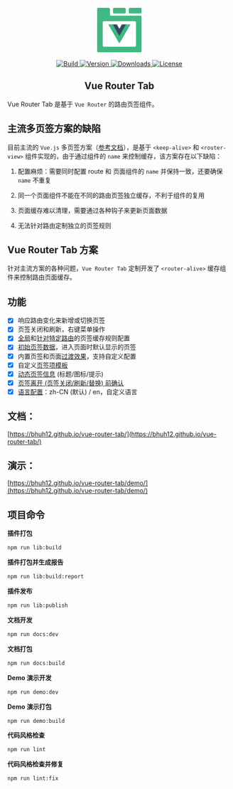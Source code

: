 
<p align="center"><a href="https://bhuh12.github.io/vue-router-tab/" target="_blank" rel="noopener noreferrer"><img width="100" src="./src/assets/img/logo.png" alt="Vue Router Tab logo"></a></p>

<p align="center">
  <a target="_blank" href="https://www.travis-ci.org/bhuh12/vue-router-tab">
    <img src="https://www.travis-ci.org/bhuh12/vue-router-tab.svg?branch=dev" alt="Build">
  </a>
  <a target="_blank" href="https://www.npmjs.com/package/vue-router-tab">
    <img src="https://img.shields.io/npm/v/vue-router-tab.svg" alt="Version">
  </a>
  <a target="_blank" href="https://npmcharts.com/compare/vue-router-tab?minimal=true">
    <img src="https://img.shields.io/npm/dm/vue-router-tab.svg" alt="Downloads">
  </a>
  <a target="_blank" href="https://www.npmjs.com/package/vue-router-tab">
    <img src="https://img.shields.io/npm/l/vue-router-tab.svg" alt="License">
  </a>
</p>

<h2 align="center">Vue Router Tab</h2>

Vue Router Tab 是基于 `Vue Router` 的路由页签组件。

## 主流多页签方案的缺陷

目前主流的 `Vue.js` 多页签方案（[参考文档](https://panjiachen.github.io/vue-element-admin-site/zh/guide/essentials/tags-view.html#%E5%BF%AB%E6%8D%B7%E5%AF%BC%E8%88%AA-%E6%A0%87%E7%AD%BE%E6%A0%8F%E5%AF%BC%E8%88%AA)），是基于 `<keep-alive>` 和 `<router-view>` 组件实现的，由于通过组件的 `name` 来控制缓存，该方案存在以下缺陷：

1. 配置麻烦：需要同时配置 route 和 页面组件的 `name` 并保持一致，还要确保 `name` 不重复

2. 同一个页面组件不能在不同的路由页签独立缓存，不利于组件的复用

3. 页面缓存难以清理，需要通过各种钩子来更新页面数据

4. 无法针对路由定制独立的页签规则


## Vue Router Tab 方案

针对主流方案的各种问题，`Vue Router Tab` 定制开发了 `<router-alive>` 缓存组件来控制路由页面缓存。

## 功能

- [x] 响应路由变化来新增或切换页签
- [x] 页签关闭和刷新，右键菜单操作
- [x] [全局](docs/api.md#alive-key)和[针对特定路由](docs/api.md#meta.aliveKey)的页签缓存规则配置
- [x] [初始页签数据](docs/api.md#tabs)，进入页面时默认显示的页签
- [x] 内置页签和页面[过渡效果](docs/api.md#tab-transition)，支持自定义配置
- [x] 自定义[页签项模板](docs/api.md#自定义页签项模板)
- [x] [动态页签信息](docs/guide.md#动态页签信息) (标题/图标/提示)
- [x] [页签离开 (页签关闭/刷新/替换) 前确认](docs/guide.md#页签离开前确认)
- [x] [语言配置](docs/api.md#i18n)：zh-CN (默认) / en，自定义语言

## 文档：
[https://bhuh12.github.io/vue-router-tab/](https://bhuh12.github.io/vue-router-tab/)

## 演示：
[https://bhuh12.github.io/vue-router-tab/demo/](https://bhuh12.github.io/vue-router-tab/demo/)

## 项目命令

**插件打包**
``` bash
npm run lib:build
```

**插件打包并生成报告**
``` bash
npm run lib:build:report
```

**插件发布**
``` bash
npm run lib:publish
```

**文档开发**
``` bash
npm run docs:dev
```

**文档打包**
``` bash
npm run docs:build
```

**Demo 演示开发**
``` bash
npm run demo:dev
```

**Demo 演示打包**
``` bash
npm run demo:build
```

**代码风格检查**
``` bash
npm run lint
```

**代码风格检查并修复**
``` bash
npm run lint:fix
```
